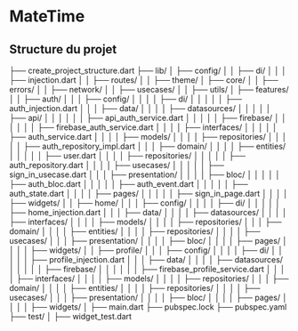 # MateTime

## Structure du projet

├── create_project_structure.dart
├── lib/
│   ├── config/
│   │   ├── di/
│   │   │   ├── injection.dart
│   │   ├── routes/
│   │   ├── theme/
│   ├── core/
│   │   ├── errors/
│   │   ├── network/
│   │   ├── usecases/
│   │   ├── utils/
│   ├── features/
│   │   ├── auth/
│   │   │   ├── config/
│   │   │   │   ├── di/
│   │   │   │   │   ├── auth_injection.dart
│   │   │   ├── data/
│   │   │   │   ├── datasources/
│   │   │   │   │   ├── api/
│   │   │   │   │   │   ├── api_auth_service.dart
│   │   │   │   │   ├── firebase/
│   │   │   │   │   │   ├── firebase_auth_service.dart
│   │   │   │   ├── interfaces/
│   │   │   │   │   ├── auth_service.dart
│   │   │   │   ├── models/
│   │   │   │   ├── repositories/
│   │   │   │   │   ├── auth_repository_impl.dart
│   │   │   ├── domain/
│   │   │   │   ├── entities/
│   │   │   │   │   ├── user.dart
│   │   │   │   ├── repositories/
│   │   │   │   │   ├── auth_repository.dart
│   │   │   │   ├── usecases/
│   │   │   │   │   ├── sign_in_usecase.dart
│   │   │   ├── presentation/
│   │   │   │   ├── bloc/
│   │   │   │   │   ├── auth_bloc.dart
│   │   │   │   │   ├── auth_event.dart
│   │   │   │   │   ├── auth_state.dart
│   │   │   │   ├── pages/
│   │   │   │   │   ├── sign_in_page.dart
│   │   │   │   ├── widgets/
│   │   ├── home/
│   │   │   ├── config/
│   │   │   │   ├── di/
│   │   │   │   │   ├── home_injection.dart
│   │   │   ├── data/
│   │   │   │   ├── datasources/
│   │   │   │   ├── interfaces/
│   │   │   │   ├── models/
│   │   │   │   ├── repositories/
│   │   │   ├── domain/
│   │   │   │   ├── entities/
│   │   │   │   ├── repositories/
│   │   │   │   ├── usecases/
│   │   │   ├── presentation/
│   │   │   │   ├── bloc/
│   │   │   │   ├── pages/
│   │   │   │   ├── widgets/
│   │   ├── profile/
│   │   │   ├── config/
│   │   │   │   ├── di/
│   │   │   │   │   ├── profile_injection.dart
│   │   │   ├── data/
│   │   │   │   ├── datasources/
│   │   │   │   │   ├── firebase/
│   │   │   │   │   │   ├── firebase_profile_service.dart
│   │   │   │   ├── interfaces/
│   │   │   │   ├── models/
│   │   │   │   ├── repositories/
│   │   │   ├── domain/
│   │   │   │   ├── entities/
│   │   │   │   ├── repositories/
│   │   │   │   ├── usecases/
│   │   │   ├── presentation/
│   │   │   │   ├── bloc/
│   │   │   │   ├── pages/
│   │   │   │   ├── widgets/
│   ├── main.dart
├── pubspec.lock
├── pubspec.yaml
├── test/
│   ├── widget_test.dart
